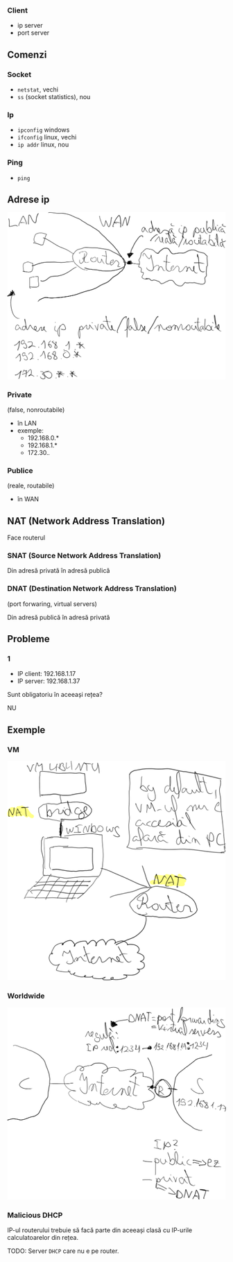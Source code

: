 ### Client

- ip server
- port server

## Comenzi
### Socket

- `netstat`, vechi
- `ss` (socket statistics), nou

### Ip

- `ipconfig` windows
- `ifconfig` linux, vechi
- `ip addr` linux, nou

### Ping

- `ping`

## Adrese ip

![](retea.png)

### Private

(false, nonroutabile)

- în LAN
- exemple:
	- 192.168.0.*
	- 192.168.1.*
	- 172.30.*.*

### Publice

(reale, routabile)

- în WAN

## NAT (Network Address Translation)

Face routerul

### SNAT (Source Network Address Translation)

Din adresă privată în adresă publică

### DNAT (Destination Network Address Translation)

(port forwaring, virtual servers)

Din adresă publică în adresă privată

## Probleme

### 1
- IP client: 192.168.1.17
- IP server: 192.168.1.37

Sunt obligatoriu în aceeași rețea?

NU

## Exemple

### VM

![](vm.png)

### Worldwide

![](worldwide.png)

### Malicious DHCP

IP-ul routerului trebuie să facă parte din aceeași clasă cu IP-urile calculatoarelor din rețea.

TODO: Server `DHCP` care nu e pe router.

